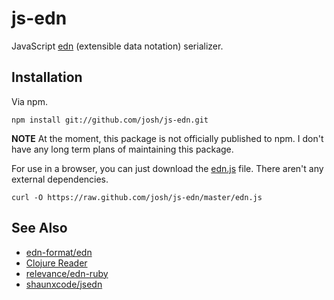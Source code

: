# js-edn

JavaScript [edn](https://github.com/edn-format/edn) (extensible data notation) serializer.

## Installation

Via npm.

```
npm install git://github.com/josh/js-edn.git
```

**NOTE** At the moment, this package is not officially published to npm. I don't have any long term plans of maintaining this package.

For use in a browser, you can just download the [edn.js](https://github.com/josh/js-edn/blob/master/edn.js) file. There aren't any external dependencies.

```
curl -O https://raw.github.com/josh/js-edn/master/edn.js
```

## See Also

* [edn-format/edn](https://github.com/edn-format/edn)
* [Clojure Reader](http://clojure.org/reader)
* [relevance/edn-ruby](https://github.com/relevance/edn-ruby)
* [shaunxcode/jsedn](https://github.com/shaunxcode/jsedn)
